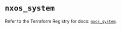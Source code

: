 # `nxos_system`

Refer to the Terraform Registry for docs: [`nxos_system`](https://registry.terraform.io/providers/ciscodevnet/nxos/0.5.10/docs/resources/system).
